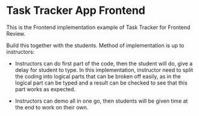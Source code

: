 # Task Tracker App Frontend

This is the Frontend implementation example of Task Tracker for Frontend Review.

Build this together with the students. Method of implementation is up to instructors:

- Instructors can do first part of the code, then the student will do, give a delay for student to type. In this implementation, instructor need to split the coding into logical parts that can be broken off easily, as in the logical part can be typed and a result can be checked to see that this part works as expected.

- Instructors can demo all in one go, then students will be given time at the end to work on their own.
